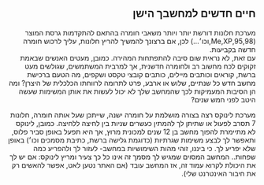 

<div id="corps" class="rtl" dir="rtl">
<h2>חיים חדשים למחשבך הישן</h2>


  מערכת חלונות דורשת יותר ויותר משאבי חומרה בהתאם להתקדמות גרסת המוצר 
  (95,98,Me,XP,וכו׳...)
  לכן, אם ברצונך להמשיך להריץ חלונות, עליך לרכוש חומרה חדשה בקביעות.  
  עם זאת, לא נראית שום סיבה להתפתחות המהירה. כמובן, מעטים האנשים שבאמת זקוקים לכח מחשוב רב ולחומרה חדשנית, 
  אך למרבית המשתמשים, שגולשים מעט ברשת, קוראים וכותבים מיילים, כותבים קובצי טקסט ושקפים, מה הטעם ברכישת מחשב חדש כל שנתיים, שלוש או ארבע,
  פרט לתרומה לרווחתו הכלכלית של היצרן? ומה הן הסיבות המעמיקות לכך שהמחשב שלך לא יכול לעשות את אותן המשימות שעשה היטב לפני חמש שנים?




  מערכת לינוקס רצה בצורה מושלמת על חומרה ישנה, שייתכן שעל אותה חומרה, חלונות 7 תסרב לפעול או שתיתן לך להמתין כעשרים שניות בין לחיצה ללחיצה. 
  כמובן, לינוקס לא מתיימרת להפוך מחשב בן 12 שנים למכונית מרוץ, אך היא תפעל באופן סביר פלוס, ותאפשר לך לבצע משימות שגרתיות (כדוגמת גלישה ברשת, כתיבת מסמכים וכו׳)
 באופן שלא יפריע לך. כי ביננו, זוהי מהות השימושיות במחשב- לעזור לך ולהפריע כמה שפחות..
  המחשב המסוים שמגיש לך מסמך זה אינו כל כך צעיר ומריץ לינוקס: אם יש לך את היכולת לקרוא עמוד זה, אז המחשב עובד (אם האתר נטען לאט, אפשר להאשים רק את חיבור האינטרנט שלי).
  






